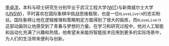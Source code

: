 [李卓洋](https://github.com/DESMONDLUCY)，本科与硕士研究生分别毕业于武汉工程大学([WIT](https://www.wit.edu.cn/))与新南威尔士大学([UNSW](https://www.unsw.edu.au/))，平时喜欢在国际象棋中挑战思维极限，也是一位`《LoveLive!》`的忠实粉丝。国际象棋让他在逻辑推理和策略制定方面得到了很大的锻炼，而`《LoveLive!》`这部动画则让他感受到了青春与梦想的力量。在学习和研究过程中，他对人工智能和自动化充满了兴趣和热情，他希望未来能将智能技术应用到更多的实际场景中，为人们的生活带来便利与创新。